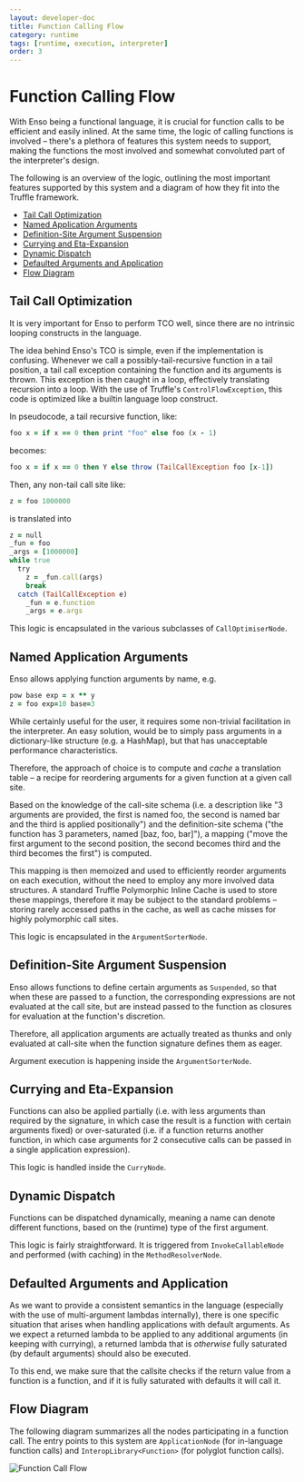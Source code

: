 ```yaml
---
layout: developer-doc
title: Function Calling Flow
category: runtime
tags: [runtime, execution, interpreter]
order: 3
---
```


# Function Calling Flow
With Enso being a functional language, it is crucial for function calls to be
efficient and easily inlined. At the same time, the logic of calling functions
is involved – there's a plethora of features this system needs to support,
making the functions the most involved and somewhat convoluted part of the
interpreter's design.

The following is an overview of the logic, outlining the most important features
supported by this system and a diagram of how they fit into the Truffle
framework.

<!-- MarkdownTOC levels="2,3" autolink="true" -->

- [Tail Call Optimization](#tail-call-optimization)
- [Named Application Arguments](#named-application-arguments)
- [Definition-Site Argument Suspension](#definition-site-argument-suspension)
- [Currying and Eta-Expansion](#currying-and-eta-expansion)
- [Dynamic Dispatch](#dynamic-dispatch)
- [Defaulted Arguments and Application](#defaulted-arguments-and-application)
- [Flow Diagram](#flow-diagram)

<!-- /MarkdownTOC -->

## Tail Call Optimization
It is very important for Enso to perform TCO well, since there are no intrinsic
looping constructs in the language.

The idea behind Enso's TCO is simple, even if the implementation is confusing.
Whenever we call a possibly-tail-recursive function in a tail position, a tail
call exception containing the function and its arguments is thrown. This
exception is then caught in a loop, effectively translating recursion into a
loop. With the use of Truffle's `ControlFlowException`, this code is optimized
like a builtin language loop construct.

In pseudocode, a tail recursive function, like:

```ruby
foo x = if x == 0 then print "foo" else foo (x - 1)
```

becomes:

```ruby
foo x = if x == 0 then Y else throw (TailCallException foo [x-1])
```

Then, any non-tail call site like:

```ruby
z = foo 1000000
```

is translated into

```ruby
z = null
_fun = foo
_args = [1000000]
while true
  try
    z = _fun.call(args)
    break
  catch (TailCallException e)
    _fun = e.function
    _args = e.args
```

This logic is encapsulated in the various subclasses of `CallOptimiserNode`.

## Named Application Arguments
Enso allows applying function arguments by name, e.g.

```ruby
pow base exp = x ** y
z = foo exp=10 base=3
```

While certainly useful for the user, it requires some non-trivial facilitation
in the interpreter. An easy solution, would be to simply pass arguments in
a dictionary-like structure (e.g. a HashMap), but that has unacceptable
performance characteristics.

Therefore, the approach of choice is to compute and _cache_ a translation
table – a recipe for reordering arguments for a given function at a given
call site.

Based on the knowledge of the call-site schema (i.e. a description like
"3 arguments are provided, the first is named foo, the second is named bar and
the third is applied positionally") and the definition-site schema ("the
function has 3 parameters, named [baz, foo, bar]"), a mapping ("move the first
argument to the second position, the second becomes third and the third becomes
the first") is computed.

This mapping is then memoized and used to efficiently reorder arguments on each
execution, without the need to employ any more involved data structures. A
standard Truffle Polymorphic Inline Cache is used to store these mappings,
therefore it may be subject to the standard problems – storing rarely accessed
paths in the cache, as well as cache misses for highly polymorphic call sites.

This logic is encapsulated in the `ArgumentSorterNode`.

## Definition-Site Argument Suspension
Enso allows functions to define certain arguments as `Suspended`, so that when
these are passed to a function, the corresponding expressions are not evaluated
at the call site, but are instead passed to the function as closures for
evaluation at the function's discretion.

Therefore, all application arguments are actually treated as thunks and only
evaluated at call-site when the function signature defines them as eager.

Argument execution is happening inside the `ArgumentSorterNode`.

## Currying and Eta-Expansion
Functions can also be applied partially (i.e. with less arguments than required
by the signature, in which case the result is a function with certain arguments
fixed) or over-saturated (i.e. if a function returns another function, in which
case arguments for 2 consecutive calls can be passed in a single application
expression).

This logic is handled inside the `CurryNode`.

## Dynamic Dispatch
Functions can be dispatched dynamically, meaning a name can denote different
functions, based on the (runtime) type of the first argument.

This logic is fairly straightforward. It is triggered from `InvokeCallableNode`
and performed (with caching) in the `MethodResolverNode`.

## Defaulted Arguments and Application
As we want to provide a consistent semantics in the language (especially with
the use of multi-argument lambdas internally), there is one specific situation
that arises when handling applications with default arguments. As we expect a
returned lambda to be applied to any additional arguments (in keeping with
currying), a returned lambda that is _otherwise_ fully saturated (by default
arguments) should also be executed.

To this end, we make sure that the callsite checks if the return value from a
function is a function, and if it is fully saturated with defaults it will call
it.

## Flow Diagram
The following diagram summarizes all the nodes participating in a function
call. The entry points to this system are `ApplicationNode` (for in-language
function calls) and `InteropLibrary<Function>` (for polyglot function calls).

![Function Call Flow](https://user-images.githubusercontent.com/5780639/84035237-5c2d9800-a993-11ea-826d-72f3ddffcb54.png)
